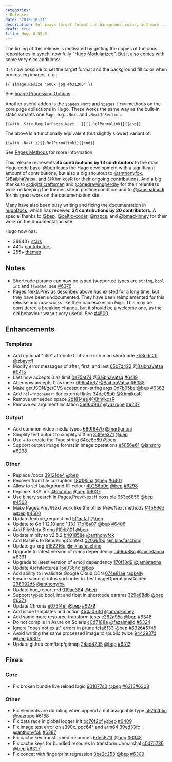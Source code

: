 ```yaml
---
categories:
- Releases
date: "2019-10-21"
description: Set image target format and background color, and more ...
draft: true
title: Hugo 0.59.0
---
```


The timing of this release is motivated by getting the copies of the docs repositories in synch, now fully "Hugo Modularized". But it also comes with some very nice additions:

It is now possible to set the target format and the background fill color when processing images, e.g.:

```
{{ $image.Resize "600x jpg #b31280" }}
```

See [Image Processing Options](https://gohugo.io/content-management/image-processing/#image-processing-options).

Another useful addon is the `$pages.Next` and `$pages.Prev` methods on the core page collections in Hugo. These works the same way as the built-in static variants one `Page`, e.g. `.Next` and `.NextInSection`:

```
{{with .Site.RegularPages.Next . }}{{.RelPermalink}}{{end}}
```

The above is a functionally equivalent (but slightly slower) variant of:

```
{{with .Next }}{{.RelPermalink}}{{end}}
```

See [Pages Methods](https://gohugo.io/variables/pages/) for more information.


This release represents **45 contributions by 13 contributors** to the main Hugo code base. [@bep](https://github.com/bep) leads the Hugo development with a significant amount of contributions, but also a big shoutout to [@anthonyfok](https://github.com/anthonyfok), [@BaibhaVatsa](https://github.com/BaibhaVatsa), and [@XhmikosR](https://github.com/XhmikosR) for their ongoing contributions.
And a big thanks to [@digitalcraftsman](https://github.com/digitalcraftsman) and [@onedrawingperday](https://github.com/onedrawingperday) for their relentless work on keeping the themes site in pristine condition and to [@kaushalmodi](https://github.com/kaushalmodi) for his great work on the documentation site.

Many have also been busy writing and fixing the documentation in [hugoDocs](https://github.com/gohugoio/hugoDocs), 
which has received **34 contributions by 20 contributors**. A special thanks to [@bep](https://github.com/bep), [@celtic-coder](https://github.com/celtic-coder), [@napcs](https://github.com/napcs), and [@bmackinney](https://github.com/bmackinney) for their work on the documentation site.


Hugo now has:

* 38843+ [stars](https://github.com/gohugoio/hugo/stargazers)
* 441+ [contributors](https://github.com/gohugoio/hugo/graphs/contributors)
* 255+ [themes](http://themes.gohugo.io/)

## Notes


* Shortcode params can now be typed (supported types are `string`, `bool` `int` and `float64`, see [#6376](https://github.com/gohugoio/hugo/pull/6376).
* Pages.Next/.Prev as described above has existed for a long time, but they have been undocumented. They have been reimplemented for this release and now works like their namesakes on `Page`. This may be considered a breaking change, but it should be a welcome one, as the old behaviour wasn't very useful. See [#4500](https://github.com/gohugoio/hugo/issues/4500)

## Enhancements

### Templates

* Add optional "title" attribute to iframe in Vimeo shortcode [7b3edc29](https://github.com/gohugoio/hugo/commit/7b3edc293144dd450e87ca32f238221c21eb1b47) [@zbayoff](https://github.com/zbayoff) 
* Modify error messages of after, first, and last [65b7d422](https://github.com/gohugoio/hugo/commit/65b7d4221b90445bfc089873092411cf7e322933) [@BaibhaVatsa](https://github.com/BaibhaVatsa) [#6415](https://github.com/gohugoio/hugo/issues/6415)
* Last now accepts 0 as limit [0e75af74](https://github.com/gohugoio/hugo/commit/0e75af74db30259ec355a7b79a1e257d5fe00eef) [@BaibhaVatsa](https://github.com/BaibhaVatsa) [#6419](https://github.com/gohugoio/hugo/issues/6419)
* After now accepts 0 as index [096a4b67](https://github.com/gohugoio/hugo/commit/096a4b67b98259dabff5ebfbfd879a41999a1ed2) [@BaibhaVatsa](https://github.com/BaibhaVatsa) [#6388](https://github.com/gohugoio/hugo/issues/6388)
* Make getJSON/getCVS accept non-string args [0d7b05be](https://github.com/gohugoio/hugo/commit/0d7b05be4cb2391cbd280f6109c01ec2d3d7e0c6) [@bep](https://github.com/bep) [#6382](https://github.com/gohugoio/hugo/issues/6382)
* Add `rel="noopener"` for external links [34dc06b0](https://github.com/gohugoio/hugo/commit/34dc06b032741abac342d7a2a77510ded9b72ae8) [@XhmikosR](https://github.com/XhmikosR) 
* Remove unneeded space [2b1814ee](https://github.com/gohugoio/hugo/commit/2b1814ee580f3149f9fe0a4cf30b754bac9f0c90) [@XhmikosR](https://github.com/XhmikosR) 
* Remove eq argument limitation [5e660947](https://github.com/gohugoio/hugo/commit/5e660947757023434dd7a1ec8b8239c0577fd501) [@vazrupe](https://github.com/vazrupe) [#6237](https://github.com/gohugoio/hugo/issues/6237)

### Output

* Add common video media types [689f647b](https://github.com/gohugoio/hugo/commit/689f647baf96af078186f0cdc45199f7d0995d22) [@martignoni](https://github.com/martignoni) 
* Simplify test output to simplify diffing [339ee371](https://github.com/gohugoio/hugo/commit/339ee37143ca5a6bb22bbc1b0468d785f450cfb7) [@bep](https://github.com/bep) 
* Use + to create the Type string [64ec8c89](https://github.com/gohugoio/hugo/commit/64ec8c89049461c4731b23c491fb41e00a09a8b2) [@bep](https://github.com/bep) 
* Support output image format in image operations [e5856e61](https://github.com/gohugoio/hugo/commit/e5856e61d88ef5149582851b00e06b5b93dce9f8) [@jansorg](https://github.com/jansorg) [#6298](https://github.com/gohugoio/hugo/issues/6298)

### Other

* Replace /docs [39121de4](https://github.com/gohugoio/hugo/commit/39121de4d991bdcf5f202da4d8d81a8ac6c149fc) [@bep](https://github.com/bep) 
* Recover from file corruption [180195aa](https://github.com/gohugoio/hugo/commit/180195aa342777fece1b29a08ec89456d7996c61) [@bep](https://github.com/bep) [#6401](https://github.com/gohugoio/hugo/issues/6401)
* Allow to set background fill colour [4b286b9d](https://github.com/gohugoio/hugo/commit/4b286b9d2722909d0682e50eeecdfe16c1f47fd8) [@bep](https://github.com/bep) [#6298](https://github.com/gohugoio/hugo/issues/6298)
* Replace .RSSLink [46cafdba](https://github.com/gohugoio/hugo/commit/46cafdbaca13866f32db04c0cc28374e30ec5914) [@bep](https://github.com/bep) [#6037](https://github.com/gohugoio/hugo/issues/6037)
* Use binary search in Pages.Prev/Next if possible [653e6856](https://github.com/gohugoio/hugo/commit/653e6856ea1cfc60cc16733807d23b302dbe4bd5) [@bep](https://github.com/bep) [#4500](https://github.com/gohugoio/hugo/issues/4500)
* Make Pages.Prev/Next work like the other Prev/Next methods [f4f566ed](https://github.com/gohugoio/hugo/commit/f4f566edf4bd6a590cf9cdbd5cfc0026ecd93b14) [@bep](https://github.com/bep) [#4500](https://github.com/gohugoio/hugo/issues/4500)
* Update feature_request.md [5f1aafaf](https://github.com/gohugoio/hugo/commit/5f1aafafb40299bb4c8aebf71e05843431eb84c5) [@bep](https://github.com/bep) 
* Update to Go 1.12.10 and 1.13.1 [71b18a07](https://github.com/gohugoio/hugo/commit/71b18a0786894893eafa01263a0915149ed303ec) [@bep](https://github.com/bep) [#6406](https://github.com/gohugoio/hugo/issues/6406)
* Add FileMeta.String [f10db101](https://github.com/gohugoio/hugo/commit/f10db101a18f5cad332c9398136f77e35a169d52) [@bep](https://github.com/bep) 
* Update minify to v2.5.2 [b401858e](https://github.com/gohugoio/hugo/commit/b401858ebd346c433dd69a260eba7098bded5a30) [@anthonyfok](https://github.com/anthonyfok) 
* Add BaseFs to RenderingContext [020a6fbd](https://github.com/gohugoio/hugo/commit/020a6fbd7f6996ed84d80ba6c37fe0d8c2536806) [@niklasfasching](https://github.com/niklasfasching) 
* Update go-org [b152216d](https://github.com/gohugoio/hugo/commit/b152216d5c8adbf1bfa4c6fb7b2a50b6866c685e) [@niklasfasching](https://github.com/niklasfasching) 
* Upgrade to latest version of emoji dependency [c466b88c](https://github.com/gohugoio/hugo/commit/c466b88c998bc99e5d26e41cb67d87e1d4b976f5) [@jamietanna](https://github.com/jamietanna) [#6391](https://github.com/gohugoio/hugo/issues/6391)
* Upgrade to latest version of emoji dependency [170f18d9](https://github.com/gohugoio/hugo/commit/170f18d9352d39213170dd9d5e947eb45854c84b) [@jamietanna](https://github.com/jamietanna) 
* Update Architectures [15a0364d](https://github.com/gohugoio/hugo/commit/15a0364d39741da34b8661f9a8386b54016049d6) [@bep](https://github.com/bep) 
* Add ability to invalidate Google Cloud CDN [674e81ae](https://github.com/gohugoio/hugo/commit/674e81ae8700bdd00d3e5e47ff930d42d25bc68b) [@gkelly](https://github.com/gkelly) 
* Ensure same dirinfos sort order in TestImageOperationsGolden [298092d5](https://github.com/gohugoio/hugo/commit/298092d516f623cc20051f506d460fb7625cdc84) [@anthonyfok](https://github.com/anthonyfok) 
* Update bug_report.md [019ae384](https://github.com/gohugoio/hugo/commit/019ae384835446266b951875aa0870d245382cf2) [@bep](https://github.com/bep) 
* Support typed bool, int and float in shortcode params [329e88db](https://github.com/gohugoio/hugo/commit/329e88db1f6d043d32c7083570773dccfd4f11fc) [@bep](https://github.com/bep) [#6371](https://github.com/gohugoio/hugo/issues/6371)
* Update Chroma [e073f4ef](https://github.com/gohugoio/hugo/commit/e073f4efb1345f6408000ef3f389873f8cf7179e) [@bep](https://github.com/bep) [#6279](https://github.com/gohugoio/hugo/issues/6279)
* Add issue templates and action [454a033d](https://github.com/gohugoio/hugo/commit/454a033dc5bc9b3db626fe1533d7e8494d79f472) [@bmackinney](https://github.com/bmackinney) 
* Add some more resource transform tests [c262a95a](https://github.com/gohugoio/hugo/commit/c262a95a5c5a9304c82b9d9e39701bc471916851) [@bep](https://github.com/bep) [#6348](https://github.com/gohugoio/hugo/issues/6348)
* Do not compile in Azure on Solaris [c0d7188e](https://github.com/gohugoio/hugo/commit/c0d7188ec85e7a4b61489e38896108d877f6d902) [@fazalmajid](https://github.com/fazalmajid) [#6324](https://github.com/gohugoio/hugo/issues/6324)
* Ignore "does not exist" errors in prune [fcfa6f33](https://github.com/gohugoio/hugo/commit/fcfa6f33bbebc128a3f9bc3162173bc3780c5f50) [@bep](https://github.com/bep) [#6326](https://github.com/gohugoio/hugo/issues/6326)[#5745](https://github.com/gohugoio/hugo/issues/5745)
* Avoid writing the same processed image to /public twice [9442937d](https://github.com/gohugoio/hugo/commit/9442937d82005b369780edcc557e0d15d6bf0bad) [@bep](https://github.com/bep) [#6307](https://github.com/gohugoio/hugo/issues/6307)
* Update github.com/bep/gitmap [24ad4295](https://github.com/gohugoio/hugo/commit/24ad4295718341dcae12b72bf52fef312d1036ed) [@bep](https://github.com/bep) [#6313](https://github.com/gohugoio/hugo/issues/6313)

## Fixes

### Core

* Fix broken bundle live reload logic [901077c0](https://github.com/gohugoio/hugo/commit/901077c0364eaf3fe4f997c3026aa18cfc7781ed) [@bep](https://github.com/bep) [#6315](https://github.com/gohugoio/hugo/issues/6315)[#6308](https://github.com/gohugoio/hugo/issues/6308)

### Other

* Fix elements are doubling when append a not assignable type [a9762b5c](https://github.com/gohugoio/hugo/commit/a9762b5c48054e036332eff541a8fd32e54ada13) [@vazrupe](https://github.com/vazrupe) [#6188](https://github.com/gohugoio/hugo/issues/6188)
* Fix data race in global logger init [bc70f2bf](https://github.com/gohugoio/hugo/commit/bc70f2bf123d94fc3226754ec9f1f44748e98162) [@bep](https://github.com/bep) [#6409](https://github.com/gohugoio/hugo/issues/6409)
* Fix image test error on s390x, ppc64* and arm64 [39ed33fc](https://github.com/gohugoio/hugo/commit/39ed33fcebcde91605e645fd28fd94020b442d97) [@anthonyfok](https://github.com/anthonyfok) [#6387](https://github.com/gohugoio/hugo/issues/6387)
* Fix cache key transformed resources [6dec671f](https://github.com/gohugoio/hugo/commit/6dec671fb930029e18ba9aa5135b3a27adcddb21) [@bep](https://github.com/bep) [#6348](https://github.com/gohugoio/hugo/issues/6348)
* Fix cache keys for bundled resoures in transform.Unmarshal [c0d75736](https://github.com/gohugoio/hugo/commit/c0d7573677e9726c14749ccd432dccb75e0d194d) [@bep](https://github.com/bep) [#6327](https://github.com/gohugoio/hugo/issues/6327)
* Fix concat with fingerprint regression [3be2c253](https://github.com/gohugoio/hugo/commit/3be2c25351b421a26ee1ff2a38cbab00280c0583) [@bep](https://github.com/bep) [#6309](https://github.com/gohugoio/hugo/issues/6309)





